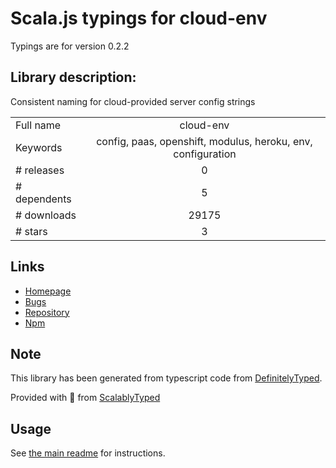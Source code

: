 
# Scala.js typings for cloud-env

Typings are for version 0.2.2

## Library description:
Consistent naming for cloud-provided server config strings

|                    |                 |
| ------------------ | :-------------: |
| Full name          | cloud-env |
| Keywords           | config, paas, openshift, modulus, heroku, env, configuration |
| # releases         | 0 |
| # dependents       | 5 |
| # downloads        | 29175 |
| # stars            | 3 |

## Links
- [Homepage](https://github.com/ryanj/cloud-env)
- [Bugs](https://github.com/ryanj/cloud-env/issues)
- [Repository](https://github.com/ryanj/cloud-env)
- [Npm](https://www.npmjs.com/package/cloud-env)
    


## Note
This library has been generated from typescript code from [DefinitelyTyped](https://definitelytyped.org).

Provided with :purple_heart: from [ScalablyTyped](https://github.com/oyvindberg/ScalablyTyped)

## Usage
See [the main readme](../../readme.md) for instructions.


